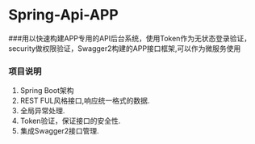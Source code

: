# Spring-Api-APP
###用以快速构建APP专用的API后台系统，使用Token作为无状态登录验证，security做权限验证，Swagger2构建的APP接口框架,可以作为微服务使用
### 项目说明
1. Spring Boot架构
2. REST FUL风格接口,响应统一格式的数据.
3. 全局异常处理.
4. Token验证，保证接口的安全性.  
5. 集成Swagger2接口管理.

